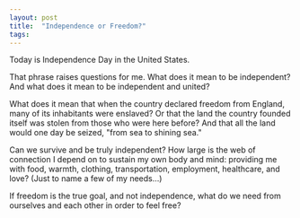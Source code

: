 ```yaml
---
layout: post
title:  "Independence or Freedom?"
tags: 
---
```


Today is Independence Day in the United States.

That phrase raises questions for me. What does it mean to be independent? And what does it mean to be independent and united?

What does it mean that when the country declared freedom from England, many of its inhabitants were enslaved? Or that the land the country founded itself was stolen from those who were here before? And that all the land would one day be seized, "from sea to shining sea."

Can we survive and be truly independent? How large is the web of connection I depend on to sustain my own body and mind: providing me with food, warmth, clothing, transportation, employment, healthcare, and love? (Just to name a few of my needs…)

If freedom is the true goal, and not independence, what do we need from ourselves and each other in order to feel free?